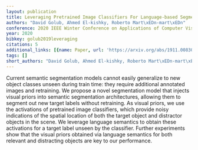 ```yaml
---
layout: publication
title: Leveraging Pretrained Image Classifiers For Language-based Segmentation
authors: "David Golub, Ahmed El-kishky, Roberto Mart\xEDn-mart\xEDn"
conference: 2020 IEEE Winter Conference on Applications of Computer Vision (WACV)
year: 2020
bibkey: golub2019leveraging
citations: 5
additional_links: [{name: Paper, url: 'https://arxiv.org/abs/1911.00830'}]
tags: []
short_authors: "David Golub, Ahmed El-kishky, Roberto Mart\xEDn-mart\xEDn"
---
```

Current semantic segmentation models cannot easily generalize to new object
classes unseen during train time: they require additional annotated images and
retraining. We propose a novel segmentation model that injects visual priors
into semantic segmentation architectures, allowing them to segment out new
target labels without retraining. As visual priors, we use the activations of
pretrained image classifiers, which provide noisy indications of the spatial
location of both the target object and distractor objects in the scene. We
leverage language semantics to obtain these activations for a target label
unseen by the classifier. Further experiments show that the visual priors
obtained via language semantics for both relevant and distracting objects are
key to our performance.